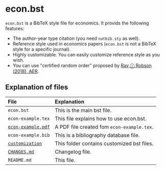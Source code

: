 <!--
Filename:       README.md
Author:         Shiro Takeda
e-mail          <shiro.takeda@gmail.com>
First-written:  <2017-07-30>
Time-stamp:     <2019-09-25 17:34:30 st>
-->

econ.bst
==============================

`econ.bst` is a BibTeX style file for economics. It provids the following
features:

* The author-year type citation (you need `natbib.sty` as well).
* Reference style used in economics papers (`econ.bst` is not a BibTeX style for a specific journal).
* Highly customizable.  You can easily customize reference style as you wish.
* You can use "certified random order" proposed by [Ray ⓡ Robson (2018), AER](http://dx.doi.org/10.1257/aer.20161492).


## Explanation of files

| File                                 | Explanation                                                         |
|:-----------------------------------------|:-------------------------------------------------------------|
| `econ.bst`                              | This is the main bst file.                                |
| `econ-example.tex`                      | This file explains how to use econ.bst.                          |
| [`econ-example.pdf`](econ-example.pdf) | A PDF file created fom `econ-example.tex`.                 |
| `econ-example.bib`                      | This is a bibliography database file.                                        |
| [`customization`](customization)                          | This folder contains customized bst files.                      |
| [`CHANGES.md`](CHANGES.md)               | Changelog file.                               |
| `README.md`                              | This file.                                          |


<!--
--------------------
Local Variables:
mode: markdown
fill-column: 80
coding: utf-8-dos
End:
-->


